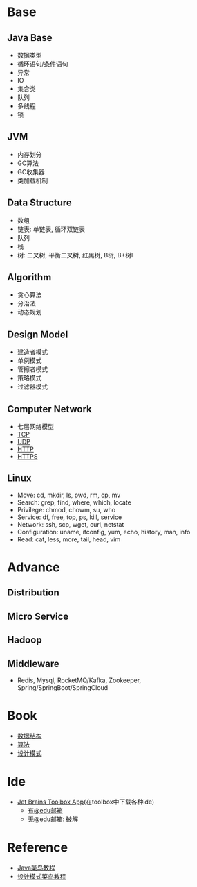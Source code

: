 # Base
## Java Base
* 数据类型
* 循环语句/条件语句
* 异常
* IO
* 集合类
* 队列
* 多线程
* 锁
## JVM
* 内存划分
* GC算法
* GC收集器
* 类加载机制
## Data Structure
* 数组
* 链表: 单链表, 循环双链表
* 队列
* 栈
* 树: 二叉树, 平衡二叉树, 红黑树, B树, B+树l
## Algorithm
* 贪心算法
* 分治法
* 动态规划
## Design Model
* 建造者模式
* 单例模式
* 管擦者模式
* 策略模式
* 过滤器模式
## Computer Network
* 七层网络模型
* [TCP](https://tools.ietf.org/html/rfc793)
* [UDP](https://tools.ietf.org/html/rfc768)
* [HTTP](https://developer.mozilla.org/en-US/docs/Web/HTTP#:~:text=Hypertext%20Transfer%20Protocol%20(HTTP)%20is,be%20used%20for%20other%20purposes.)
* [HTTPS](https://www.ssl.com/faqs/what-is-https/)
## Linux
* Move: cd, mkdir, ls, pwd, rm, cp, mv
* Search: grep, find, where, which, locate
* Privilege: chmod, chowm, su, who
* Service: df, free, top, ps, kill, service
* Network: ssh, scp, wget, curl, netstat
* Configuration: uname, ifconfig, yum, echo, history, man, info
* Read: cat, less, more, tail, head, vim

# Advance
## Distribution
## Micro Service
## Hadoop
## Middleware
* Redis, Mysql, RocketMQ/Kafka, Zookeeper, Spring/SpringBoot/SpringCloud

# Book
* [数据结构](/book/数据结构与算法分析java语言描述原书第3版.pdf)
* [算法](/book/算法第四版.pdf)
* [设计模式](/book/HeadFirst设计模式.pdf)

# Ide
* [Jet Brains Toolbox App](https://www.jetbrains.com/toolbox/app/)(在toolbox中下载各种ide)
    * [有@edu邮箱](https://www.jetbrains.com/shop/eform/students)
    * 无@edu邮箱: 破解

# Reference
* [Java菜鸟教程](https://www.runoob.com/java/java-tutorial.html)
* [设计模式菜鸟教程](https://www.runoob.com/design-pattern/design-pattern-tutorial.html)
